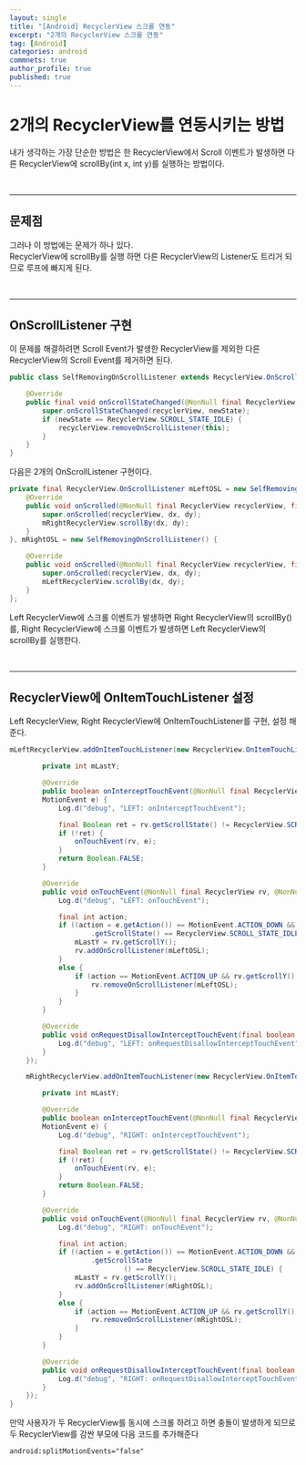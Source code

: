 ```yaml
---
layout: single
title: "[Android] RecyclerView 스크롤 연동"
excerpt: "2개의 RecyclerView 스크롤 연동"
tag: [Android]
categories: android
commnets: true
author_profile: true
published: true
---
```



# 2개의 RecyclerView를 연동시키는 방법
내가 생각하는 가장 단순한 방법은 한 RecyclerView에서 Scroll 이벤트가 발생하면 다른 RecyclerView에 scrollBy(int x, int y)를 실행하는 방법이다.


<br/>

---

## 문제점
그러나 이 방법에는 문제가 하나 있다. <br />
RecyclerView에 scrollBy를 실행 하면 다른 RecyclerView의 Listener도 트리거 되므로 루프에 빠지게 된다.

<br />

---
## OnScrollListener 구현
이 문제를 해결하려면 Scroll Event가 발생한 RecyclerView를 제외한 다른 RecyclerView의 Scroll Event를 제거하면 된다.

```java
public class SelfRemovingOnScrollListener extends RecyclerView.OnScrollListener {

    @Override
    public final void onScrollStateChanged(@NonNull final RecyclerView recyclerView, final int newState) {
        super.onScrollStateChanged(recyclerView, newState);
        if (newState == RecyclerView.SCROLL_STATE_IDLE) {
            recyclerView.removeOnScrollListener(this);
        }
    }
}
```

다음은 2개의 OnScrollListener 구현이다.
```java
private final RecyclerView.OnScrollListener mLeftOSL = new SelfRemovingOnScrollListener() {
    @Override
    public void onScrolled(@NonNull final RecyclerView recyclerView, final int dx, final int dy) {
        super.onScrolled(recyclerView, dx, dy);
        mRightRecyclerView.scrollBy(dx, dy);
    }
}, mRightOSL = new SelfRemovingOnScrollListener() {

    @Override
    public void onScrolled(@NonNull final RecyclerView recyclerView, final int dx, final int dy) {
        super.onScrolled(recyclerView, dx, dy);
        mLeftRecyclerView.scrollBy(dx, dy);
    }
};
```
Left RecyclerView에 스크롤 이벤트가 발생하면 Right RecyclerView의 scrollBy()를, Right RecyclerView에 스크롤 이벤트가 발생하면 Left RecyclerView의 scrollBy를 실행한다.

<br/>

---

## RecyclerView에 OnItemTouchListener 설정
Left RecyclerView, Right RecyclerView에 OnItemTouchListener를 구현, 설정 해준다.
```java
mLeftRecyclerView.addOnItemTouchListener(new RecyclerView.OnItemTouchListener() {

        private int mLastY;

        @Override
        public boolean onInterceptTouchEvent(@NonNull final RecyclerView rv, @NonNull final
        MotionEvent e) {
            Log.d("debug", "LEFT: onInterceptTouchEvent");

            final Boolean ret = rv.getScrollState() != RecyclerView.SCROLL_STATE_IDLE;
            if (!ret) {
                onTouchEvent(rv, e);
            }
            return Boolean.FALSE;
        }

        @Override
        public void onTouchEvent(@NonNull final RecyclerView rv, @NonNull final MotionEvent e) {
            Log.d("debug", "LEFT: onTouchEvent");

            final int action;
            if ((action = e.getAction()) == MotionEvent.ACTION_DOWN && mRightRecyclerView
                    .getScrollState() == RecyclerView.SCROLL_STATE_IDLE) {
                mLastY = rv.getScrollY();
                rv.addOnScrollListener(mLeftOSL);
            }
            else {
                if (action == MotionEvent.ACTION_UP && rv.getScrollY() == mLastY) {
                    rv.removeOnScrollListener(mLeftOSL);
                }
            }
        }

        @Override
        public void onRequestDisallowInterceptTouchEvent(final boolean disallowIntercept) {
            Log.d("debug", "LEFT: onRequestDisallowInterceptTouchEvent");
        }
    });

    mRightRecyclerView.addOnItemTouchListener(new RecyclerView.OnItemTouchListener() {

        private int mLastY;

        @Override
        public boolean onInterceptTouchEvent(@NonNull final RecyclerView rv, @NonNull final
        MotionEvent e) {
            Log.d("debug", "RIGHT: onInterceptTouchEvent");

            final Boolean ret = rv.getScrollState() != RecyclerView.SCROLL_STATE_IDLE;
            if (!ret) {
                onTouchEvent(rv, e);
            }
            return Boolean.FALSE;
        }

        @Override
        public void onTouchEvent(@NonNull final RecyclerView rv, @NonNull final MotionEvent e) {
            Log.d("debug", "RIGHT: onTouchEvent");

            final int action;
            if ((action = e.getAction()) == MotionEvent.ACTION_DOWN && mLeftRecyclerView
                    .getScrollState
                            () == RecyclerView.SCROLL_STATE_IDLE) {
                mLastY = rv.getScrollY();
                rv.addOnScrollListener(mRightOSL);
            }
            else {
                if (action == MotionEvent.ACTION_UP && rv.getScrollY() == mLastY) {
                    rv.removeOnScrollListener(mRightOSL);
                }
            }
        }

        @Override
        public void onRequestDisallowInterceptTouchEvent(final boolean disallowIntercept) {
            Log.d("debug", "RIGHT: onRequestDisallowInterceptTouchEvent");
        }
    });
}
```

만약 사용자가 두 RecyclerView를 동시에 스크롤 하려고 하면 충돌이 발생하게 되므로 두 RecyclerView를 감싼 부모에 다음 코드를 추가해준다
```xml
android:splitMotionEvents="false"
```
